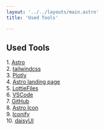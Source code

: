 ```yaml
---
layout: '../../layouts/main.astro'
title: 'Used Tools'

---
```


<article class="prose ">

# Used Tools

<div class="grid grid-cols-2 gap-4">
  <div>
    1. <a href="https://github.com/withastro/astro" target="_blank">Astro</a>
  </div>
  <div>
    2. <a href="https://github.com/tailwindlabs/tailwindcss" target="_blank">tailwindcss</a>
  </div>
  <div>
    3. <a href="https://github.com/plotly/plotly.py" target="_blank">Plotly</a>
  </div>
  <div>
    4. <a href="https://github.com/mhyfritz/astro-landing-page" target="_blank">Astro landing page</a>
  </div>
  <div>
    5. <a href="https://github.com/lottiefiles" target="_blank">LottieFiles</a>
  </div>
  <div>
    6. <a href="https://code.visualstudio.com/" target="_blank">VSCode</a>
  </div>
  <div>
    7. <a href="https://github.com" target="_blank">GitHub</a>
  </div>
  <div>
    8. <a href="https://github.com/natemoo-re/astro-icon" target="_blank">Astro Icon</a>
  </div>
  <div>
    9. <a href="https://iconify.design/" target="_blank">Iconify</a>
  </div>
  <div>
    10.   <a href="https://github.com/saadeghi/daisyui" target="_blank">daisyUI</a>
  </div>
</div>


</article>
